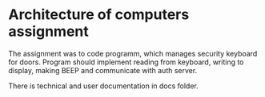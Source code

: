 # Architecture of computers assignment

The assignment was to code programm, which manages security keyboard for doors. Program should implement reading from keyboard, writing to display, making BEEP and communicate with auth server.

There is technical and user documentation in docs folder.